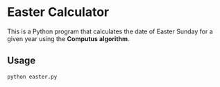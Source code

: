 # Easter Calculator

This is a Python program that calculates the date of Easter Sunday for a given year using the **Computus algorithm**.

## Usage

```bash
python easter.py
